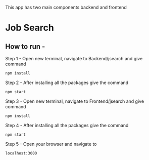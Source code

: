 This app has two main components backend and frontend
# Job Search

## How to run -

Step 1 - Open new terminal, navigate to Backend/jsearch and give command 
```
npm install
```

Step 2 - After installing all the packages give the command
```
npm start
```

Step 3 - Open new terminal, navigate to Frontend/jsearch and give command 
```
npm install
```

Step 4 - After installing all the packages give the command
```
npm start
```

Step 5 - Open your browser and navigate to
```
localhost:3000
```